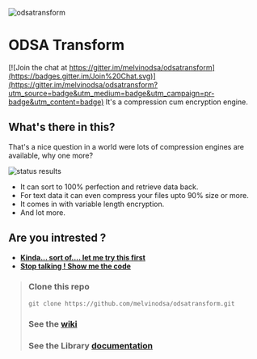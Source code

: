 ![odsatransform](http://melvinodsa.github.io/odsatransform/images/logo.gif)
# ODSA Transform

[![Join the chat at https://gitter.im/melvinodsa/odsatransform](https://badges.gitter.im/Join%20Chat.svg)](https://gitter.im/melvinodsa/odsatransform?utm_source=badge&utm_medium=badge&utm_campaign=pr-badge&utm_content=badge)
It's a compression cum encryption engine.

## What's there in this?
That's a nice question in a world were lots of compression engines are available, why one more?

![status results](http://melvinodsa.github.io/odsatransform/images/status.png)

- It can sort to 100% perfection and retrieve data back.
- For text data it can even compress your files upto 90% size or more.
- It comes in with variable length encryption.
- And lot more.

## Are you intrested ?

- [**Kinda...  sort of.... let me try this first**](https://github.com/melvinodsa/odsatransform/releases)
- [**Stop talking ! Show me the code**](https://github.com/melvinodsa/odsatransform/wiki/Contributor)


> ### Clone this repo
>`git clone https://github.com/melvinodsa/odsatransform.git`
> ### See the [wiki](https://github.com/melvinodsa/odsatransform/wiki)
> ### See the Library [documentation](http:/melvinodsa.github.io/odsatransform/html/index.html)
